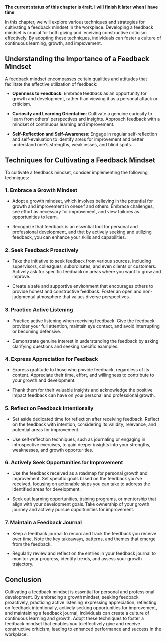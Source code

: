 **The current status of this chapter is draft. I will finish it later when I have time**

In this chapter, we will explore various techniques and strategies for cultivating a feedback mindset in the workplace. Developing a feedback mindset is crucial for both giving and receiving constructive criticism effectively. By adopting these techniques, individuals can foster a culture of continuous learning, growth, and improvement.

Understanding the Importance of a Feedback Mindset
--------------------------------------------------

A feedback mindset encompasses certain qualities and attitudes that facilitate the effective utilization of feedback:

* **Openness to Feedback**: Embrace feedback as an opportunity for growth and development, rather than viewing it as a personal attack or criticism.

* **Curiosity and Learning Orientation**: Cultivate a genuine curiosity to learn from others' perspectives and insights. Approach feedback with a mindset of continuous learning and improvement.

* **Self-Reflection and Self-Awareness**: Engage in regular self-reflection and self-evaluation to identify areas for improvement and better understand one's strengths, weaknesses, and blind spots.

Techniques for Cultivating a Feedback Mindset
---------------------------------------------

To cultivate a feedback mindset, consider implementing the following techniques:

### 1. **Embrace a Growth Mindset**

* Adopt a growth mindset, which involves believing in the potential for growth and improvement in oneself and others. Embrace challenges, see effort as necessary for improvement, and view failures as opportunities to learn.

* Recognize that feedback is an essential tool for personal and professional development, and that by actively seeking and utilizing feedback, you can enhance your skills and capabilities.

### 2. **Seek Feedback Proactively**

* Take the initiative to seek feedback from various sources, including supervisors, colleagues, subordinates, and even clients or customers. Actively ask for specific feedback on areas where you want to grow and improve.

* Create a safe and supportive environment that encourages others to provide honest and constructive feedback. Foster an open and non-judgmental atmosphere that values diverse perspectives.

### 3. **Practice Active Listening**

* Practice active listening when receiving feedback. Give the feedback provider your full attention, maintain eye contact, and avoid interrupting or becoming defensive.

* Demonstrate genuine interest in understanding the feedback by asking clarifying questions and seeking specific examples.

### 4. **Express Appreciation for Feedback**

* Express gratitude to those who provide feedback, regardless of its content. Appreciate their time, effort, and willingness to contribute to your growth and development.

* Thank them for their valuable insights and acknowledge the positive impact feedback can have on your personal and professional growth.

### 5. **Reflect on Feedback Intentionally**

* Set aside dedicated time for reflection after receiving feedback. Reflect on the feedback with intention, considering its validity, relevance, and potential areas for improvement.

* Use self-reflection techniques, such as journaling or engaging in introspective exercises, to gain deeper insights into your strengths, weaknesses, and growth opportunities.

### 6. **Actively Seek Opportunities for Improvement**

* Use the feedback received as a roadmap for personal growth and improvement. Set specific goals based on the feedback you've received, focusing on actionable steps you can take to address the identified areas for development.

* Seek out learning opportunities, training programs, or mentorship that align with your development goals. Take ownership of your growth journey and actively pursue opportunities for improvement.

### 7. **Maintain a Feedback Journal**

* Keep a feedback journal to record and track the feedback you receive over time. Note the key takeaways, patterns, and themes that emerge from the feedback.

* Regularly review and reflect on the entries in your feedback journal to monitor your progress, identify trends, and assess your growth trajectory.

Conclusion
----------

Cultivating a feedback mindset is essential for personal and professional development. By embracing a growth mindset, seeking feedback proactively, practicing active listening, expressing appreciation, reflecting on feedback intentionally, actively seeking opportunities for improvement, and maintaining a feedback journal, individuals can create a culture of continuous learning and growth. Adopt these techniques to foster a feedback mindset that enables you to effectively give and receive constructive criticism, leading to enhanced performance and success in the workplace.
